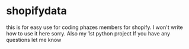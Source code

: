 # shopifydata

this is for easy use for coding phazes members for shopify. I won't write how to use it here sorry. Also my 1st python project If you have any questions let me know

